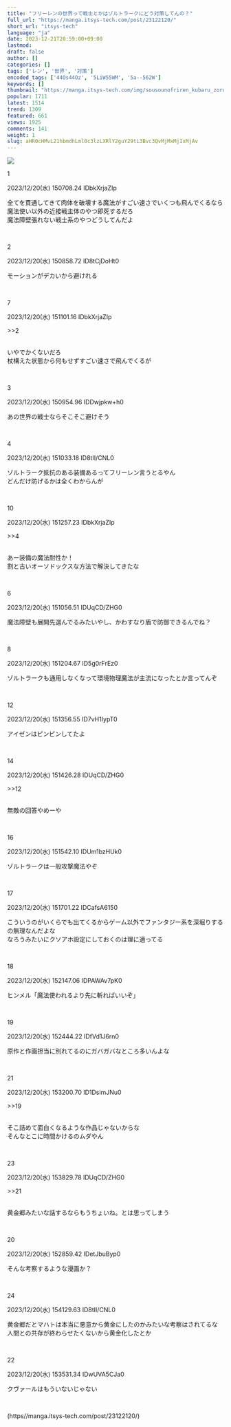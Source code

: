 ```yaml
---
title: "フリーレンの世界って戦士とかはゾルトラークにどう対策してんの？"
full_url: "https://manga.itsys-tech.com/post/23122120/"
short_url: "itsys-tech"
language: "ja"
date: 2023-12-21T20:59:00+09:00
lastmod: 
draft: false
author: []
categories: []
tags: ['レン', '世界', '対策']
encoded_tags: ['44Os44Oz', '5LiW55WM', '5a--562W']
keywords: []
thumbnail: "https://manga.itsys-tech.com/img/sousounofriren_kubaru_zorutoraku.jpg"
popular: 1711
latest: 1514
trend: 1309
featured: 661
views: 1925
comments: 141
weight: 1
slug: aHR0cHMvL21hbmdhLml0c3lzLXRlY2guY29tL3Bvc3QvMjMxMjIxMjAv
---
```


![](https://manga.itsys-tech.com/img/sousounofriren_kubaru_zorutoraku.jpg)

<div><p class='t_h'>1 <p>2023/12/20(水) 150708.24 IDbkXrjaZIp</p></p><p class='t_b'>全てを貫通してきて肉体を破壊する魔法がすごい速さでいくつも飛んでくるなら<br>魔法使い以外の近接戦主体のやつ即死するだろ<br>魔法障壁張れない戦士系のやつどうしてんだよ</p><br><p class='t_h'>2 <p>2023/12/20(水) 150858.72 ID8tCjDoHt0</p></p><p class='t_b'>モーションがデカいから避けれる</p><br><p class='t_h t_i'>7 <p>2023/12/20(水) 151101.16 IDbkXrjaZIp</p></p><p class='t_b t_i'><p class='anchor'>>>2</p><br>いやでかくないだろ<br>杖構えた状態から何もせずすごい速さで飛んでくるが</p><br><p class='t_h'>3 <p>2023/12/20(水) 150954.96 IDDwjpkw+h0</p></p><p class='t_b'>あの世界の戦士ならそこそこ避けそう</p><br><p class='t_h'>4 <p>2023/12/20(水) 151033.18 ID8tII/CNL0</p></p><p class='t_b'>ゾルトラーク抵抗のある装備あるってフリーレン言うとるやん<br>どんだけ防げるかは全くわからんが</p><br><p class='t_h t_i'>10 <p>2023/12/20(水) 151257.23 IDbkXrjaZIp</p></p><p class='t_b t_i'><p class='anchor'>>>4</p><br>あー装備の魔法耐性か！<br>割と古いオーソドックスな方法で解決してきたな</p><br><p class='t_h'>6 <p>2023/12/20(水) 151056.51 IDUqCD/ZHG0</p></p><p class='t_b'>魔法障壁も展開先選んでるみたいやし、かわすなり盾で防御できるんでね？</p><br><p class='t_h'>8 <p>2023/12/20(水) 151204.67 ID5g0rFrEz0</p></p><p class='t_b'>ゾルトラークも通用しなくなって環境物理魔法が主流になったとか言ってんぞ</p><br><p class='t_h'>12 <p>2023/12/20(水) 151356.55 ID7vH1IypT0</p></p><p class='t_b'>アイゼンはピンピンしてたよ</p><br><p class='t_h t_i'>14 <p>2023/12/20(水) 151426.28 IDUqCD/ZHG0</p></p><p class='t_b t_i'><p class='anchor'>>>12</p><br>無敵の回答やめーや</p><br><p class='t_h'>16 <p>2023/12/20(水) 151542.10 IDUm1bzHUk0</p></p><p class='t_b'>ゾルトラークは一般攻撃魔法やぞ</p><br><p class='t_h'>17 <p>2023/12/20(水) 151701.22 IDCafsA6150</p></p><p class='t_b'>こういうのがいくらでも出てくるからゲーム以外でファンタジー系を深堀りするの無理なんだよな<br>なろうみたいにクソアホ設定にしておくのは理に適ってる</p><br><p class='t_h'>18 <p>2023/12/20(水) 152147.06 IDPAWAv7pK0</p></p><p class='t_b'>ヒンメル「魔法使われるより先に斬ればいいぞ」</p><br><p class='t_h'>19 <p>2023/12/20(水) 152444.22 IDfVd1J6rn0</p></p><p class='t_b'>原作と作画担当に別れてるのにガバガバなところ多いんよな</p><br><p class='t_h t_i'>21 <p>2023/12/20(水) 153200.70 ID1DsimJNu0</p></p><p class='t_b t_i'><p class='anchor'>>>19</p><br>そこ詰めて面白くなるような作品じゃないからな<br>そんなとこに時間かけるのムダやん</p><br><p class='t_h t_i'>23 <p>2023/12/20(水) 153829.78 IDUqCD/ZHG0</p></p><p class='t_b t_i'><p class='anchor'>>>21</p><br>黄金郷みたいな話するならもうちょいね。とは思ってしまう</p><br><p class='t_h'>20 <p>2023/12/20(水) 152859.42 IDetJbuByp0</p></p><p class='t_b'>そんな考察するような漫画か？</p><br><p class='t_h'>24 <p>2023/12/20(水) 154129.63 ID8tII/CNL0</p></p><p class='t_b'>黄金郷だとマハトは本当に悪意から黄金にしたのかみたいな考察はされてるな<br>人間との共存が終わらせたくないから黄金化したとか</p><br><p class='t_h'>22 <p>2023/12/20(水) 153531.34 IDwUVA5CJa0</p></p><p class='t_b'>クヴァールはもういないじゃない</p><br></div>

(https//manga.itsys-tech.com/post/23122120/)
